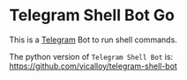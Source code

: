# Telegram Shell Bot Go

This is a [Telegram](http://telegram.org) Bot to run shell commands. 

The python version of `Telegram Shell Bot` is: https://github.com/vicalloy/telegram-shell-bot
